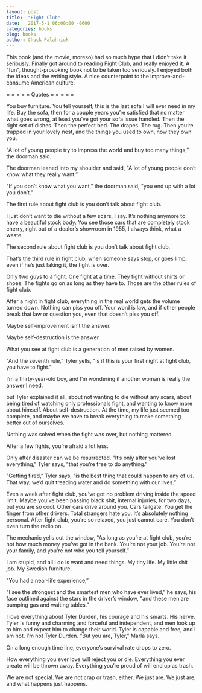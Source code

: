 ```yaml
---
layout: post
title:  "Fight Club"
date:   2017-5-1 06:00:00 -0600
categories: books
blog: books
author: Chuck Palahniuk
---
```


This book (and the movie, moreso) had so much hype that I didn't take it seriously. Finally got around to reading Fight Club, and really enjoyed it. A "fun", thought-provoking book not to be taken too seriously. I enjoyed both the ideas and the writing style. A nice counterpoint to the improve-and-consume American culture.

= = = = =
Quotes
= = = = =

You buy furniture. You tell yourself, this is the last sofa I will ever need in my life. Buy the sofa, then for a couple years you’re satisfied that no matter what goes wrong, at least you’ve got your sofa issue handled. Then the right set of dishes. Then the perfect bed. The drapes. The rug. Then you’re trapped in your lovely nest, and the things you used to own, now they own you.

"A lot of young people try to impress the world and buy too many things,” the doorman said.

The doorman leaned into my shoulder and said, "A lot of young people don’t know what they really want.”

"If you don’t know what you want,” the doorman said, "you end up with a lot you don’t.”

The first rule about fight club is you don’t talk about fight club.

I just don’t want to die without a few scars, I say. It’s nothing anymore to have a beautiful stock body. You see those cars that are completely stock cherry, right out of a dealer’s showroom in 1955, I always think, what a waste.

The second rule about fight club is you don’t talk about fight club.

That’s the third rule in fight club, when someone says stop, or goes limp, even if he’s just faking it, the fight is over.

Only two guys to a fight. One fight at a time. They fight without shirts or shoes. The fights go on as long as they have to. Those are the other rules of fight club.

After a night in fight club, everything in the real world gets the volume turned down. Nothing can piss you off. Your word is law, and if other people break that law or question you, even that doesn’t piss you off.

Maybe self-improvement isn’t the answer.

Maybe self-destruction is the answer.

What you see at fight club is a generation of men raised by women.

"And the seventh rule,” Tyler yells, "is if this is your first night at fight club, you have to fight.”

I’m a thirty-year-old boy, and I’m wondering if another woman is really the answer I need.

but Tyler explained it all, about not wanting to die without any scars, about being tired of watching only professionals fight, and wanting to know more about himself. About self-destruction. At the time, my life just seemed too complete, and maybe we have to break everything to make something better out of ourselves.

Nothing was solved when the fight was over, but nothing mattered.

After a few fights, you’re afraid a lot less.

Only after disaster can we be resurrected. "It’s only after you’ve lost everything,” Tyler says, "that you’re free to do anything.”

"Getting fired,” Tyler says, "is the best thing that could happen to any of us. That way, we’d quit treading water and do something with our lives.”

Even a week after fight club, you’ve got no problem driving inside the speed limit. Maybe you’ve been passing black shit, internal injuries, for two days, but you are so cool. Other cars drive around you. Cars tailgate. You get the finger from other drivers. Total strangers hate you. It’s absolutely nothing personal. After fight club, you’re so relaxed, you just cannot care. You don’t even turn the radio on.

The mechanic yells out the window, "As long as you’re at fight club, you’re not how much money you’ve got in the bank. You’re not your job. You’re not your family, and you’re not who you tell yourself.”

I am stupid, and all I do is want and need things. My tiny life. My little shit job. My Swedish furniture.

"You had a near-life experience,”

"I see the strongest and the smartest men who have ever lived,” he says, his face outlined against the stars in the driver’s window, "and these men are pumping gas and waiting tables.”

I love everything about Tyler Durden, his courage and his smarts. His nerve. Tyler is funny and charming and forceful and independent, and men look up to him and expect him to change their world. Tyler is capable and free, and I am not. I’m not Tyler Durden. "But you are, Tyler,” Marla says.

On a long enough time line, everyone’s survival rate drops to zero.

How everything you ever love will reject you or die. Everything you ever create will be thrown away. Everything you’re proud of will end up as trash.

We are not special. We are not crap or trash, either. We just are. We just are, and what happens just happens.